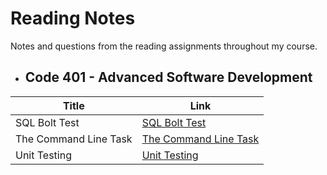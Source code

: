 # Reading Notes
Notes and questions from the reading assignments throughout my course.

- ## Code 401 - Advanced Software Development


|Title|Link|
|---------|------------|
|SQL Bolt Test|[SQL Bolt Test](/SQl/README.md)|
|The Command Line Task|[The Command Line Task](/CL/README.md)|
|Unit Testing|[Unit Testing](/Unit-Testing/README.md)|
